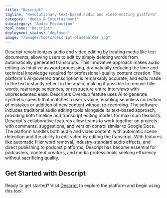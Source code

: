 ```yaml
---
title: "Descript"
tagline: "Revolutionary text-based audio and video editing platform"
category: "Media & Entertainment"
subcategory: "Audio Production"
tool_name: "Descript"
deployment_status: "deployed"
image: "/images/tools/descript-placeholder.jpg"
---
```

Descript revolutionizes audio and video editing by treating media like text documents, allowing users to edit by simply deleting words from automatically generated transcripts. This innovative approach makes audio editing as intuitive as word processing, dramatically reducing the time and technical knowledge required for professional-quality content creation. The platform's AI-powered transcription is remarkably accurate, and edits made to the text instantly reflect in the audio, making it possible to remove filler words, rearrange sentences, or restructure entire interviews with unprecedented ease. Descript's Overdub feature uses AI to generate synthetic speech that matches a user's voice, enabling seamless correction of mistakes or addition of new content without re-recording. The software includes traditional audio editing tools alongside its text-based approach, providing both timeline and transcript editing modes for maximum flexibility. Descript's collaborative features allow teams to work together on projects with comments, suggestions, and version control similar to Google Docs. The platform handles both audio and video content, with automatic scene detection and the ability to edit video by editing the transcript. With features like automatic filler word removal, industry-standard audio effects, and direct publishing to podcast platforms, Descript has become essential for podcasters, content creators, and media professionals seeking efficiency without sacrificing quality.

## Get Started with Descript

Ready to get started? Visit [Descript](https://www.descript.com) to explore the platform and begin using this tool.

